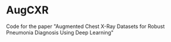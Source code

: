 # AugCXR
Code for the paper "Augmented Chest X-Ray Datasets for Robust Pneumonia Diagnosis Using Deep Learning"
